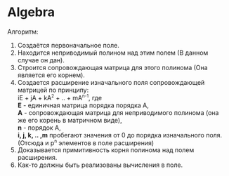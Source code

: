 # Algebra
Алгоритм:<br>
1. Создаётся первоначальное поле.
2. Находится неприводимый полином над этим полем (В данном случае он дан).
3. Строится сопровождающая матрица для этого полинома (Она является его корнем).
4. Создается расширение изначального поля сопровождающей матрицей по принципу:<br>
	iE + jA + kA<sup><small>2</small></sup> + .. + mA<sup><small>n-1</small></sup>, где<br>
			<b>E</b> - единичная матрица порядка порядка A,<br>
			<b>A</b> - сопровождающая матрица для неприводимого полинома (она же его корень в матричном виде),<br>
			<b>n</b> - порядок A,<br>
			<b>i, j, k, .. ,m</b> пробегают значения от 0 до порядка изначального поля. (Отсюда и p<sup><small>n</small></sup> элементов в поле расширения)<br>
5. Доказывается примитивность корня полинома над полем расширения.
6. Как-то должны быть реализованы вычисления в поле.
